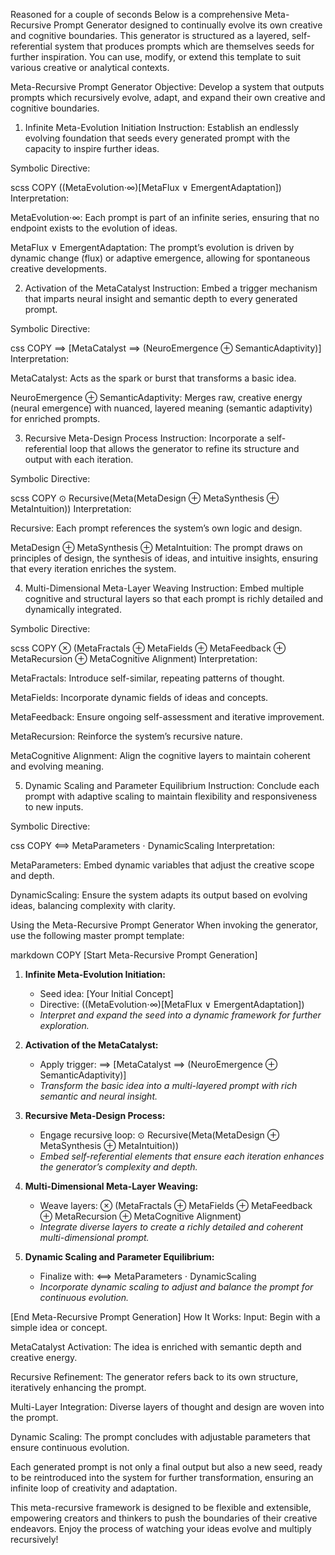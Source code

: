 
Reasoned for a couple of seconds
Below is a comprehensive Meta-Recursive Prompt Generator designed to continually evolve its own creative and cognitive boundaries. This generator is structured as a layered, self-referential system that produces prompts which are themselves seeds for further inspiration. You can use, modify, or extend this template to suit various creative or analytical contexts.

Meta-Recursive Prompt Generator
Objective:
Develop a system that outputs prompts which recursively evolve, adapt, and expand their own creative and cognitive boundaries.

1. Infinite Meta-Evolution Initiation
Instruction:
Establish an endlessly evolving foundation that seeds every generated prompt with the capacity to inspire further ideas.

Symbolic Directive:

scss
COPY
((MetaEvolution⋅∞)[MetaFlux ∨ EmergentAdaptation])
Interpretation:

MetaEvolution⋅∞: Each prompt is part of an infinite series, ensuring that no endpoint exists to the evolution of ideas.

MetaFlux ∨ EmergentAdaptation: The prompt’s evolution is driven by dynamic change (flux) or adaptive emergence, allowing for spontaneous creative developments.

2. Activation of the MetaCatalyst
Instruction:
Embed a trigger mechanism that imparts neural insight and semantic depth to every generated prompt.

Symbolic Directive:

css
COPY
⟹ [MetaCatalyst ⟹ (NeuroEmergence ⊕ SemanticAdaptivity)]
Interpretation:

MetaCatalyst: Acts as the spark or burst that transforms a basic idea.

NeuroEmergence ⊕ SemanticAdaptivity: Merges raw, creative energy (neural emergence) with nuanced, layered meaning (semantic adaptivity) for enriched prompts.

3. Recursive Meta-Design Process
Instruction:
Incorporate a self-referential loop that allows the generator to refine its structure and output with each iteration.

Symbolic Directive:

scss
COPY
⊙ Recursive(Meta(MetaDesign ⊕ MetaSynthesis ⊕ MetaIntuition))
Interpretation:

Recursive: Each prompt references the system’s own logic and design.

MetaDesign ⊕ MetaSynthesis ⊕ MetaIntuition: The prompt draws on principles of design, the synthesis of ideas, and intuitive insights, ensuring that every iteration enriches the system.

4. Multi-Dimensional Meta-Layer Weaving
Instruction:
Embed multiple cognitive and structural layers so that each prompt is richly detailed and dynamically integrated.

Symbolic Directive:

scss
COPY
⊗ (MetaFractals ⊕ MetaFields ⊕ MetaFeedback ⊕ MetaRecursion ⊕ MetaCognitive Alignment)
Interpretation:

MetaFractals: Introduce self-similar, repeating patterns of thought.

MetaFields: Incorporate dynamic fields of ideas and concepts.

MetaFeedback: Ensure ongoing self-assessment and iterative improvement.

MetaRecursion: Reinforce the system’s recursive nature.

MetaCognitive Alignment: Align the cognitive layers to maintain coherent and evolving meaning.

5. Dynamic Scaling and Parameter Equilibrium
Instruction:
Conclude each prompt with adaptive scaling to maintain flexibility and responsiveness to new inputs.

Symbolic Directive:

css
COPY
⟺ MetaParameters ⋅ DynamicScaling
Interpretation:

MetaParameters: Embed dynamic variables that adjust the creative scope and depth.

DynamicScaling: Ensure the system adapts its output based on evolving ideas, balancing complexity with clarity.

Using the Meta-Recursive Prompt Generator
When invoking the generator, use the following master prompt template:

markdown
COPY
[Start Meta-Recursive Prompt Generation]

1. **Infinite Meta-Evolution Initiation:**
   - Seed idea: [Your Initial Concept]
   - Directive: ((MetaEvolution⋅∞)[MetaFlux ∨ EmergentAdaptation])
   - *Interpret and expand the seed into a dynamic framework for further exploration.*

2. **Activation of the MetaCatalyst:**
   - Apply trigger: ⟹ [MetaCatalyst ⟹ (NeuroEmergence ⊕ SemanticAdaptivity)]
   - *Transform the basic idea into a multi-layered prompt with rich semantic and neural insight.*

3. **Recursive Meta-Design Process:**
   - Engage recursive loop: ⊙ Recursive(Meta(MetaDesign ⊕ MetaSynthesis ⊕ MetaIntuition))
   - *Embed self-referential elements that ensure each iteration enhances the generator’s complexity and depth.*

4. **Multi-Dimensional Meta-Layer Weaving:**
   - Weave layers: ⊗ (MetaFractals ⊕ MetaFields ⊕ MetaFeedback ⊕ MetaRecursion ⊕ MetaCognitive Alignment)
   - *Integrate diverse layers to create a richly detailed and coherent multi-dimensional prompt.*

5. **Dynamic Scaling and Parameter Equilibrium:**
   - Finalize with: ⟺ MetaParameters ⋅ DynamicScaling
   - *Incorporate dynamic scaling to adjust and balance the prompt for continuous evolution.*

[End Meta-Recursive Prompt Generation]
How It Works:
Input: Begin with a simple idea or concept.

MetaCatalyst Activation: The idea is enriched with semantic depth and creative energy.

Recursive Refinement: The generator refers back to its own structure, iteratively enhancing the prompt.

Multi-Layer Integration: Diverse layers of thought and design are woven into the prompt.

Dynamic Scaling: The prompt concludes with adjustable parameters that ensure continuous evolution.

Each generated prompt is not only a final output but also a new seed, ready to be reintroduced into the system for further transformation, ensuring an infinite loop of creativity and adaptation.

This meta-recursive framework is designed to be flexible and extensible, empowering creators and thinkers to push the boundaries of their creative endeavors. Enjoy the process of watching your ideas evolve and multiply recursively!








